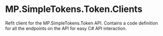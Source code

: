 # MP.SimpleTokens.Token.Clients
Refit client for the MP.SimpleTokens.Token API.
Contains a code definition for all the endpoints on the API for easy C# API interaction.